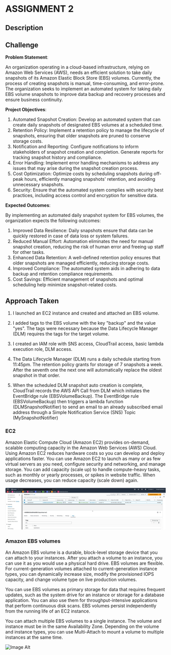 # ASSIGNMENT 2

## Description

## Challenge

**Problem Statement**:

An organization operating in a cloud-based infrastructure, relying on Amazon Web Services
(AWS), needs an efficient solution to take daily snapshots of its Amazon Elastic Block Store
(EBS) volumes. Currently, the process of creating snapshots is manual, time-consuming, and
error-prone. The organization seeks to implement an automated system for taking daily EBS
volume snapshots to improve data backup and recovery processes and ensure business
continuity.

**Project Objectives**:

1. Automated Snapshot Creation: Develop an automated system that can create daily
snapshots of designated EBS volumes at a scheduled time.
2. Retention Policy: Implement a retention policy to manage the lifecycle of snapshots,
ensuring that older snapshots are pruned to conserve storage costs.
3. Notification and Reporting: Configure notifications to inform stakeholders of snapshot
creation and completion. Generate reports for tracking snapshot history and compliance.
4. Error Handling: Implement error handling mechanisms to address any issues that may arise
during the snapshot creation process.
5. Cost Optimization: Optimize costs by scheduling snapshots during off-peak hours,
efficiently managing snapshots' retention, and avoiding unnecessary snapshots.
6. Security: Ensure that the automated system complies with security best practices, including
access control and encryption for sensitive data.

**Expected Outcomes**:

By implementing an automated daily snapshot system for EBS volumes, the organization
expects the following outcomes:
1. Improved Data Resilience: Daily snapshots ensure that data can be quickly restored in case
of data loss or system failures.
2. Reduced Manual Effort: Automation eliminates the need for manual snapshot creation,
reducing the risk of human error and freeing up staff for other tasks.
3. Enhanced Data Retention: A well-defined retention policy ensures that older snapshots are
managed efficiently, reducing storage costs.
4. Improved Compliance: The automated system aids in adhering to data backup and
retention compliance requirements.
5. Cost Savings: Efficient management of snapshots and optimal scheduling help minimize
snapshot-related costs.

## Approach Taken

1. I launched an EC2 instance and created and attached an EBS volume.

2. I added tags to the EBS volume with the key "backup" and the value "yes". The tags were necessary because the Data Lifecycle Manager (DLM) requires the tags for the target volume.

3. I created an IAM role with SNS access, CloudTrail access, basic lambda execution role, DLM access.

4. The Data Lifecycle Manager (DLM) runs a daily schedule starting from 11:45pm. The retention policy grants for storage of 7 snapshots a week. After the seventh one the next one will automatically replace the oldest snapshot in that order.

5. When the scheduled DLM snapshot auto creation is complete, CloudTrail records the AWS API Call from DLM which initiates the EventBridge rule (EBSVolumeBackup). The EventBridge rule (EBSVolumeBackup) then  triggers a lambda function (DLMSnapshotNotifier) to send an email to an 
   already subscribed email address through a Simple Notification Service (SNS) Topic (MySnapshotNotifier)

### EC2

Amazon Elastic Compute Cloud (Amazon EC2) provides on-demand, scalable computing capacity in the Amazon Web Services (AWS) Cloud. Using Amazon EC2 reduces hardware costs so you can develop and deploy applications faster. You can use Amazon EC2 to launch as many or as few virtual servers as you need, configure security and networking, and manage storage. You can add capacity (scale up) to handle compute-heavy tasks, such as monthly or yearly processes, or spikes in website traffic. When usage decreases, you can reduce capacity (scale down) again.

![Image Alt](https://github.com/tonyaws2024/project-2/blob/7a3fab35945cbe9f8d6e6d44fc912f640abe1881/EC2%20Instance.jpg)

### Amazon EBS volumes

An Amazon EBS volume is a durable, block-level storage device that you can attach to your instances. After you attach a volume to an instance, you can use it as you would use a physical hard drive. EBS volumes are flexible. For current-generation volumes attached to current-generation instance types, you can dynamically increase size, modify the provisioned IOPS capacity, and change volume type on live production volumes.

You can use EBS volumes as primary storage for data that requires frequent updates, such as the system drive for an instance or storage for a database application. You can also use them for throughput-intensive applications that perform continuous disk scans. EBS volumes persist independently from the running life of an EC2 instance.

You can attach multiple EBS volumes to a single instance. The volume and instance must be in the same Availability Zone. Depending on the volume and instance types, you can use Multi-Attach to mount a volume to multiple instances at the same time.

![Image Alt]()
